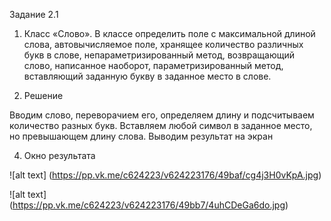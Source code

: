 Задание 2.1

1) Класс «Слово». В классе определить поле с максимальной длиной слова, автовычисляемое поле, хранящее
количество различных букв в слове, непараметризированный метод, возвращающий слово, написанное наоборот,
параметризированный метод, вставляющий заданную букву в заданное место в слове.

2) Решение

Вводим слово, переворачием его, определяем длину и подсчитываем количество разных букв.
Вставляем любой символ в заданное место, но превышающем длину слова. Выводим результат на экран

4) Окно результата

![alt text] (https://pp.vk.me/c624223/v624223176/49baf/cg4j3H0vKpA.jpg)

![alt text] (https://pp.vk.me/c624223/v624223176/49bb7/4uhCDeGa6do.jpg)
